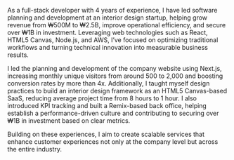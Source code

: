 As a full-stack developer with 4 years of experience, I have led software planning and development at an interior design startup, helping grow revenue from ₩500M to ₩2.5B, improve operational efficiency, and secure over ₩1B in investment. Leveraging web technologies such as React, HTML5 Canvas, Node.js, and AWS, I’ve focused on optimizing traditional workflows and turning technical innovation into measurable business results.

I led the planning and development of the company website using Next.js, increasing monthly unique visitors from around 500 to 2,000 and boosting conversion rates by more than 4x. Additionally, I taught myself design practices to build an interior design framework as an HTML5 Canvas-based SaaS, reducing average project time from 8 hours to 1 hour. I also introduced KPI tracking and built a Remix-based back office, helping establish a performance-driven culture and contributing to securing over ₩1B in investment based on clear metrics.

Building on these experiences, I aim to create scalable services that enhance customer experiences not only at the company level but across the entire industry.
